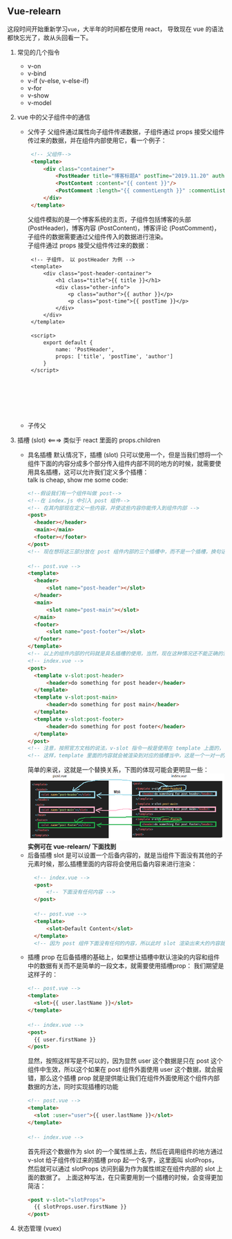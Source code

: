 Vue-relearn
---------
这段时间开始重新学习`vue`，大半年的时间都在使用 react， 导致现在 vue 的语法都快忘光了，故从头回看一下。   

1. 常见的几个指令
    - v-on
    - v-bind
    - v-if (v-else, v-else-if)
    - v-for
    - v-show
    - v-model
    
2. vue 中的父子组件中的通信
    - 父传子
         父组件通过属性向子组件传递数据，子组件通过 props 接受父组件传过来的数据，并在组件内部使用它，看一个例子：
         ```html
          <!-- 父组件-->
          <template>
              <div class="container">
                  <PostHeader title="博客标题A" postTime="2019.11.20" author="不会拉小提琴的左脚"/>
                  <PostContent :content="{{ content }}"/>
                  <PostComment :length="{{ commentLength }}" :commentList="{{ commentList }}"/>
              </div>
          </template>
         ```
         父组件模拟的是一个博客系统的主页，子组件包括博客的头部 (PostHeader)，博客内容 (PostContent)，博客评论 (PostComment)，子组件的数据需要通过父组件传入的数据进行渲染。  
         子组件通过 props 接受父组件传过来的数据：
         ```vue
          <!-- 子组件， 以 postHeader 为例 -->
          <template>
              <div class="post-header-container">
                  <h1 class="title">{{ title }}</h1>
                  <div class="other-info">
                      <p class="author">{{ author }}</p>
                      <p class="post-time">{{ postTime }}</p>
                  </div>
              </div>
          </template>    
      
          <script>
              export default {
                  name: 'PostHeader',
                  props: ['title', 'postTime', 'author']
              }   
          </script>
          
          
          
          
              
          
         ```
    - 子传父
    
3. 插槽 (slot) <===> 类似于 react 里面的 props.children
    - 具名插槽
        默认情况下，插槽 (slot) 只可以使用一个，但是当我们想将一个组件下面的内容分成多个部分传入组件内部不同的地方的时候，就需要使用具名插槽，这可以允许我们定义多个插槽：   
        talk is cheap, show me some code:  
        ```html
        <!--假设我们有一个组件叫做 post-->
        <!--在 index.js 中引入 post 组件-->
        <!-- 在其内部现在定义一些内容，并使这些内容你能传入到组件内部 -->
        <post>
          <header></header>
          <main></main>
          <footer></footer>
        </post>
        <!-- 现在想将这三部分放在 post 组件内部的三个插槽中，而不是一个插槽，换句话说，就是不同的内容对应组建中不同的位置 -->  
      
        <!-- post.vue -->
        <template>
          <header>
              <slot name="post-header"></slot>
          </header>
          <main>
              <slot name="post-main"></slot>
          </main>
          <footer>
              <slot name="post-footer"></slot>
          </footer>
        </template> 
        <!-- 以上的组件内部的代码就是具名插槽的使用，当然，现在这种情况还不能正确的渲染出来，我们需要修改 index.js 文件中的内容为： -->
        <!-- index.vue -->
        <post>
          <template v-slot:post-header>
              <header>do something for post header</header>
          </template>
          <template v-slot:post-main>
              <header>do something for post main</header>
          </template>
          <template v-slot:post-footer>
              <header>do something for post footer</header>
          </template>
        </post>    
        <!-- 注意，按照官方文档的说法，v-slot 指令一般是使用在 template 上面的，它的值需要指定为组件内部对应的 slot 中 name 属性的值  -->
        <!-- 这样，template 里面的内容就会被渲染到对应的插槽当中，这是一个一对一的关系 -->    
        ``` 
        简单的来说，这就是一个替换关系，下图的体现可能会更明显一些：
        <img src="./related-images/slot-with-name.png" />
        **实例可在 vue-relearn/ 下面找到**  
    - 后备插槽
        slot 是可以设置一个后备内容的，就是当组件下面没有其他的子元素时候，那么插槽里面的内容将会使用后备内容来进行渲染：
        ```html
          <!-- index.vue -->
          <post>
              <!-- 下面没有任何内容 -->
          </post> 
      
          <!-- post.vue -->    
          <template>
              <slot>Default Content</slot>
          </template>
          <!-- 因为 post 组件下面没有任何的内容，所以此时 slot 渲染出来大的内容就是 Default Content -->
        ```
    - 插槽 prop
        在后备插槽的基础上，如果想让插槽中默认渲染的内容和组件中的数据有关而不是简单的一段文本，就需要使用插槽prop：
        我们期望是这样子的：
        ```html
        <!-- post.vue -->
        <template>
          <slot>{{ user.lastName }}</slot>
        </template>  
      
        <!-- index.vue -->
        <post>
          {{ user.firstName }}
        </post>  
        ```
        显然，按照这样写是不可以的，因为显然 user 这个数据是只在 post 这个组件中生效，所以这个如果在 post 组件外面使用 user
        这个数据，就会报错，那么这个插槽 prop 就是提供能让我们在组件外面使用这个组件内部数据的方法，同时实现插槽的功能
        ```html
        <!-- post.vue -->
        <template>
          <slot :user="user">{{ user.lastName }}</slot>
        </template>  
      
        <!-- index.vue -->
        
        ```
        首先将这个数据作为 slot 的一个属性绑上去，然后在调用组件的地方通过 v-slot 给子组件传过来的插槽 prop 起一个名字，这里面叫
        slotProps， 然后就可以通过 slotProps 访问到最为作为属性绑定在组件内部的 slot 上面的数据了。
        上面这种写法，在只需要用到一个插槽的时候，会变得更加简洁：
        ```html
        <post v-slot="slotProps">
          {{ slotProps.user.firstName }}
        </post>
        ```
      
4. 状态管理 (vuex)